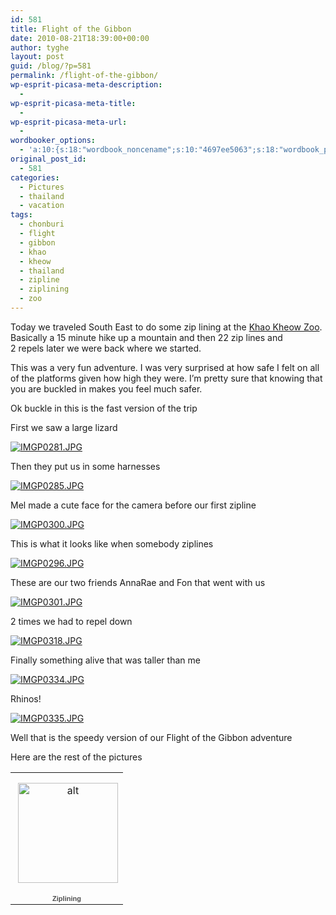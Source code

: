```yaml
---
id: 581
title: Flight of the Gibbon
date: 2010-08-21T18:39:00+00:00
author: tyghe
layout: post
guid: /blog/?p=581
permalink: /flight-of-the-gibbon/
wp-esprit-picasa-meta-description:
  - 
wp-esprit-picasa-meta-title:
  - 
wp-esprit-picasa-meta-url:
  - 
wordbooker_options:
  - 'a:10:{s:18:"wordbook_noncename";s:10:"4697ee5063";s:18:"wordbook_page_post";s:4:"-100";s:18:"wordbook_orandpage";s:1:"2";s:23:"wordbook_default_author";s:1:"2";s:23:"wordbook_extract_length";s:3:"256";s:19:"wordbook_actionlink";s:3:"300";s:26:"wordbooker_publish_default";s:2:"on";s:18:"wordbook_attribute";s:31:"Posted a new post on their blog";s:29:"wordbooker_status_update_text";s:35:": New blog post :  %title% - %link%";s:20:"wordbook_comment_get";s:2:"on";}'
original_post_id:
  - 581
categories:
  - Pictures
  - thailand
  - vacation
tags:
  - chonburi
  - flight
  - gibbon
  - khao
  - kheow
  - thailand
  - zipline
  - ziplining
  - zoo
---
```

Today we traveled South East to do some zip lining at the [Khao Kheow Zoo](http://www.journeytothejungle.com/ "Khao Kheow Open Zoo"). Basically a 15 minute hike up a mountain and then 22 zip lines and 2 repels later we were back where we started.

This was a very fun adventure. I was very surprised at how safe I felt on all of the platforms given how high they were. I&#8217;m pretty sure that knowing that you are buckled in makes you feel much safer.

Ok buckle in this is the fast version of the trip

First we saw a large lizard

<a rel="lightbox[581]" href="http://lh3.ggpht.com/_wdJ3rlAqngs/TG_wXJKDpoI/AAAAAAAACmE/ZQaBJrfcllM/s800/IMGP0281.JPG"><img src="http://lh3.ggpht.com/_wdJ3rlAqngs/TG_wXJKDpoI/AAAAAAAACmE/ZQaBJrfcllM/s200/IMGP0281.JPG" alt="IMGP0281.JPG" /></a>

Then they put us in some harnesses

<a rel="lightbox[581]" href="http://lh3.ggpht.com/_wdJ3rlAqngs/TG_wXJKDpoI/AAAAAAAACmE/ZQaBJrfcllM/s800/IMGP0281.JPG"></a><a rel="lightbox[581]" href="http://lh6.ggpht.com/_wdJ3rlAqngs/TG_waLzm98I/AAAAAAAACmU/tQpu0GtsycA/s800/IMGP0285.JPG"><img src="http://lh6.ggpht.com/_wdJ3rlAqngs/TG_waLzm98I/AAAAAAAACmU/tQpu0GtsycA/s200/IMGP0285.JPG" alt="IMGP0285.JPG" /></a>

Mel made a cute face for the camera before our first zipline

<a rel="lightbox[581]" href="http://lh6.ggpht.com/_wdJ3rlAqngs/TG_waLzm98I/AAAAAAAACmU/tQpu0GtsycA/s800/IMGP0285.JPG"></a><a rel="lightbox[581]" href="http://lh4.ggpht.com/_wdJ3rlAqngs/TG_wkO64yBI/AAAAAAAACnM/zBJa9YHIC6E/s800/IMGP0300.JPG"><img src="http://lh4.ggpht.com/_wdJ3rlAqngs/TG_wkO64yBI/AAAAAAAACnM/zBJa9YHIC6E/s200/IMGP0300.JPG" alt="IMGP0300.JPG" /></a>

This is what it looks like when somebody ziplines

<a rel="lightbox[581]" href="http://lh4.ggpht.com/_wdJ3rlAqngs/TG_wkO64yBI/AAAAAAAACnM/zBJa9YHIC6E/s800/IMGP0300.JPG"></a><a rel="lightbox[581]" href="http://lh4.ggpht.com/_wdJ3rlAqngs/TG_wg6cJnsI/AAAAAAAACm8/Ws07kN-v7GI/s800/IMGP0296.JPG"><img src="http://lh4.ggpht.com/_wdJ3rlAqngs/TG_wg6cJnsI/AAAAAAAACm8/Ws07kN-v7GI/s200/IMGP0296.JPG" alt="IMGP0296.JPG" /></a>

These are our two friends AnnaRae and Fon that went with us

<a rel="lightbox[581]" href="http://lh5.ggpht.com/_wdJ3rlAqngs/TG_wk_uam_I/AAAAAAAACnQ/Ivo-tplS8zU/s800/IMGP0301.JPG"><img src="http://lh5.ggpht.com/_wdJ3rlAqngs/TG_wk_uam_I/AAAAAAAACnQ/Ivo-tplS8zU/s200/IMGP0301.JPG" alt="IMGP0301.JPG" /></a>

2 times we had to repel down

<a rel="lightbox[581]" href="http://lh5.ggpht.com/_wdJ3rlAqngs/TG_wk_uam_I/AAAAAAAACnQ/Ivo-tplS8zU/s800/IMGP0301.JPG"></a><a rel="lightbox[581]" href="http://lh4.ggpht.com/_wdJ3rlAqngs/TG_1I8WFShI/AAAAAAAACoU/I8O7DuV95pw/s800/IMGP0318.JPG"><img src="http://lh4.ggpht.com/_wdJ3rlAqngs/TG_1I8WFShI/AAAAAAAACoU/I8O7DuV95pw/s200/IMGP0318.JPG" alt="IMGP0318.JPG" /></a>

Finally something alive that was taller than me

<a rel="lightbox[581]" href="http://lh4.ggpht.com/_wdJ3rlAqngs/TG_1I8WFShI/AAAAAAAACoU/I8O7DuV95pw/s800/IMGP0318.JPG"></a><a rel="lightbox[581]" href="http://lh4.ggpht.com/_wdJ3rlAqngs/TG_1Up7OqwI/AAAAAAAACpM/8gbmf-BZS9g/s800/IMGP0334.JPG"><img src="http://lh4.ggpht.com/_wdJ3rlAqngs/TG_1Up7OqwI/AAAAAAAACpM/8gbmf-BZS9g/s200/IMGP0334.JPG" alt="IMGP0334.JPG" /></a>

Rhinos!

<a rel="lightbox[581]" href="http://lh6.ggpht.com/_wdJ3rlAqngs/TG_1Vpv481I/AAAAAAAACpQ/xm7jmnzlsGU/s800/IMGP0335.JPG"><img src="http://lh6.ggpht.com/_wdJ3rlAqngs/TG_1Vpv481I/AAAAAAAACpQ/xm7jmnzlsGU/s200/IMGP0335.JPG" alt="IMGP0335.JPG" /></a>

Well that is the speedy version of our Flight of the Gibbon adventure

Here are the rest of the pictures

<table style="width:194px;">
  <tr>
    <td style="height:194px;background:url('http://picasaweb.google.com/s/c/transparent_album_background.gif') no-repeat left;" align="center">
      <a href="http://picasaweb.google.com/vallardt/Ziplining?feat=embedwebsite"><img style="margin:1px 0 0 4px;" src="http://lh3.ggpht.com/_wdJ3rlAqngs/TG_wUYM3MOE/AAAAAAAACp4/4NiRea2oq88/s160-c/Ziplining.jpg" alt="alt" width="160" height="160" /></a>
    </td>
  </tr>
  
  <tr>
    <td style="text-align:center;font-family:arial, sans-serif;font-size:11px;">
      <a style="color:#4d4d4d;font-weight:bold;text-decoration:none;" href="http://picasaweb.google.com/vallardt/Ziplining?feat=embedwebsite">Ziplining</a>
    </td>
  </tr>
</table>
